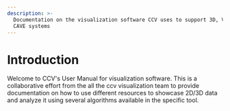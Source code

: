 ```yaml
---
description: >-
  Documentation on the visualization software CCV uses to support 3D, VR and
  CAVE systems
---
```


# Introduction

Welcome to CCV's User Manual for visualization software. This is a collaborative effort from the all the ccv visualization team to provide documentation on how to use different resources to showcase 2D/3D data and analyze it using several algorithms available in the specific tool.







### 





